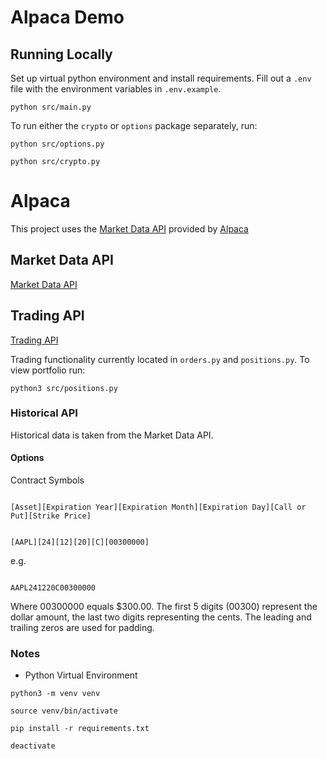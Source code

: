 # Alpaca Demo

## Running Locally

Set up virtual python environment and install requirements. Fill out a `.env` file with the environment variables in `.env.example`.

```
python src/main.py
```

To run either the `crypto` or `options` package separately, run:

```
python src/options.py
```

```
python src/crypto.py
```

# Alpaca

This project uses the [Market Data API](https://docs.alpaca.markets/docs/about-market-data-api) provided by [Alpaca](https://alpaca.markets/)

## Market Data API

[Market Data API](https://docs.alpaca.markets/docs/about-market-data-api)

## Trading API

[Trading API](https://docs.alpaca.markets/docs/trading-api)

Trading functionality currently located in `orders.py` and `positions.py`. To view portfolio run:

`python3 src/positions.py`

### Historical API

Historical data is taken from the Market Data API.

#### Options

Contract Symbols

```

[Asset][Expiration Year][Expiration Month][Expiration Day][Call or Put][Strike Price]

```

```

[AAPL][24][12][20][C][00300000]

```

e.g.

```

AAPL241220C00300000

```

Where 00300000 equals $300.00. The first 5 digits (00300) represent the dollar amount, the last two digits representing the cents. The leading and trailing zeros are used for padding.

### Notes

- Python Virtual Environment

`python3 -m venv venv`

`source venv/bin/activate`

`pip install -r requirements.txt`

`deactivate`
